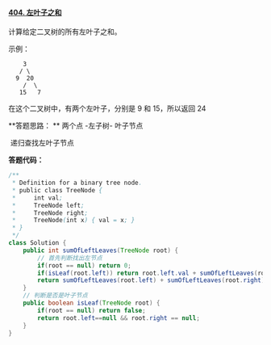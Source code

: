 #### [404. 左叶子之和](https://leetcode-cn.com/problems/sum-of-left-leaves/)

计算给定二叉树的所有左叶子之和。

示例：

        3
       / \
      9  20
        /  \
       15   7
在这个二叉树中，有两个左叶子，分别是 9 和 15，所以返回 24



**答题思路： ** 两个点 -左子树- 叶子节点

​					 递归查找左叶子节点



**答题代码：**

```java
/**
 * Definition for a binary tree node.
 * public class TreeNode {
 *     int val;
 *     TreeNode left;
 *     TreeNode right;
 *     TreeNode(int x) { val = x; }
 * }
 */
class Solution {
    public int sumOfLeftLeaves(TreeNode root) {
        // 首先判断找出左节点 
        if(root == null) return 0;
        if(isLeaf(root.left)) return root.left.val + sumOfLeftLeaves(root.right);
        return sumOfLeftLeaves(root.left) + sumOfLeftLeaves(root.right);
    }
    // 判断是否是叶子节点
    public boolean isLeaf(TreeNode root) {
        if(root == null) return false;
        return root.left==null && root.right == null;
    }
}
```

